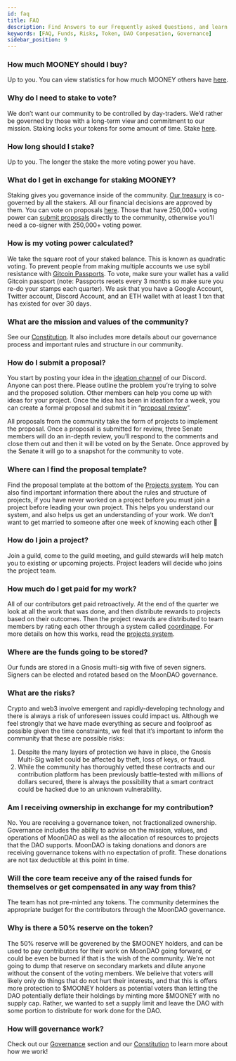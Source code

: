 ```yaml
---
id: faq
title: FAQ
description: Find Answers to our Frequently asked Questions, and learn more about the DAO.
keywords: [FAQ, Funds, Risks, Token, DAO Conpesation, Governance]
sidebar_position: 9
---
```


### How much MOONEY should I buy?

Up to you. You can view statistics for how much MOONEY others have [here](https://dashboard.moondao.com/#/analytics).

### Why do I need to stake to vote?

We don’t want our community to be controlled by day-traders. We’d rather be governed by those with a long-term view and commitment to our mission. Staking locks your tokens for some amount of time. Stake [here](https://app.moondao.com/lock).

### How long should I stake?

Up to you. The longer the stake the more voting power you have.

### What do I get in exchange for staking MOONEY?

Staking gives you governance inside of the community. [Our treasury](https://dashboard.moondao.com/#/treasury) is co-governed by all the stakers. All our financial decisions are approved by them. You can vote on proposals [here](http://vote.moondao.com). Those that have 250,000+ voting power can [submit proposals](https://discord.com/channels/914720248140279868/1034923662442254356) directly to the community, otherwise you’ll need a co-signer with 250,000+ voting power.


### How is my voting power calculated?

We take the square root of your staked balance. This is known as quadratic voting. To prevent people from making multiple accounts we use sybil resistance with [Gitcoin Passports](https://passport.gitcoin.co/). To vote, make sure your wallet has a valid Gitcoin passport (note: Passports resets every 3 months so make sure you re-do your stamps each quarter). We ask that you have a Google Account, Twitter account, Discord Account, and an ETH wallet with at least 1 txn that has existed for over 30 days.

### What are the mission and values of the community?

See our [Constitution](http://docs.moondao.com/constitution). It also includes more details about our governance process and important rules and structure in our community.

### How do I submit a proposal?

You start by posting your idea in the [ideation channel](https://discord.com/channels/914720248140279868/1027658256706961509) of our Discord. Anyone can post there. Please outline the problem you’re trying to solve and the proposed solution. Other members can help you come up with ideas for your project. Once the idea has been in ideation for a week, you can create a formal proposal and submit it in “[proposal review](https://discord.com/channels/914720248140279868/1034923662442254356)”.

All proposals from the community take the form of projects to implement the proposal. Once a proposal is submitted for review, three Senate members will do an in-depth review, you’ll respond to the comments and close them out and then it will be voted on by the Senate. Once approved by the Senate it will go to a snapshot for the community to vote.

### Where can I find the proposal template?

Find the proposal template at the bottom of the [Projects system](https://docs.moondao.com/project-guidelines/). You can also find important information there about the rules and structure of projects, if you have never worked on a project before you must join a project before leading your own project. This helps you understand our system, and also helps us get an understanding of your work. We don’t want to get married to someone after one week of knowing each other 🙂

### How do I join a project?

Join a guild, come to the guild meeting, and guild stewards will help match you to existing or upcoming projects. Project leaders will decide who joins the project team.

### How much do I get paid for my work?

All of our contributors get paid retroactively. At the end of the quarter we look at all the work that was done, and then distribute rewards to projects based on their outcomes. Then the project rewards are distributed to team members by rating each other through a system called [coordinape](https://coordinape.com/). For more details on how this works, read the [projects system](https://docs.moondao.com/project-guidelines/).

### Where are the funds going to be stored?

Our funds are stored in a Gnosis multi-sig with five of seven signers. Signers can be elected and rotated based on the MoonDAO governance.

### What are the risks?

Crypto and web3 involve emergent and rapidly-developing technology and there is always a risk of unforeseen issues could impact us. Although we feel strongly that we have made everything as secure and foolproof as possible given the time constraints, we feel that it’s important to inform the community that these are possible risks:

1. Despite the many layers of protection we have in place, the Gnosis Multi-Sig wallet could be affected by theft, loss of keys, or fraud.
2. While the community has thoroughly vetted these contracts and our contribution platform has been previously battle-tested with millions of dollars secured, there is always the possibility that a smart contract could be hacked due to an unknown vulnerability.

### Am I receiving ownership in exchange for my contribution?

No. You are receiving a governance token, not fractionalized ownership. Governance includes the ability to advise on the mission, values, and operations of MoonDAO as well as the allocation of resources to projects that the DAO supports. MoonDAO is taking donations and donors are receiving governance tokens with no expectation of profit. These donations are not tax deductible at this point in time.

### Will the core team receive any of the raised funds for themselves or get compensated in any way from this?

The team has not pre-minted any tokens. The community determines the appropriate budget for the contributors through the MoonDAO governance.

### Why is there a 50% reserve on the token?

The 50% reserve will be goverened by the $MOONEY holders, and can be used to pay contributors for their work on MoonDAO going forward, or could be even be burned if that is the wish of the community. We're not going to dump that reserve on secondary markets and dilute anyone without the consent of the voting members. We belieive that voters will likely only do things that do not hurt their interests, and that this is offers more protection to $MOONEY holders as potential voters than letting the DAO potentially deflate their holdings by minting more $MOONEY with no supply cap. Rather, we wanted to set a supply limit and leave the DAO with some portion to distribute for work done for the DAO.

### How will governance work?

Check out our [Governance](https://docs.moondao.com/governance) section and our [Constitution](https://docs.moondao.com/constitution) to learn more about how we work!
